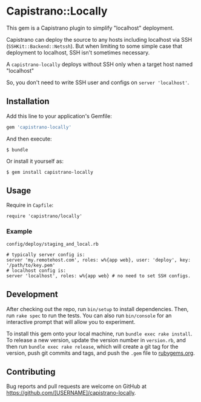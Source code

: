 # Capistrano::Locally

This gem is a Capistrano plugin to simplify "localhost" deployment.

Capistrano can deploy the source to any hosts including localhost via SSH (`SSHKit::Backend::Netssh`).
But when limiting to some simple case that deployment to localhost, SSH isn't sometimes necessary.

A `capistrano-locally` deploys without SSH only when a target host named "localhost"

So, you don't need to write SSH user and configs on `server 'localhost'`.

## Installation

Add this line to your application's Gemfile:

```ruby
gem 'capistrano-locally'
```

And then execute:

    $ bundle

Or install it yourself as:

    $ gem install capistrano-locally

## Usage

Require in `Capfile`:

    require 'capistrano/locally'


### Example

`config/deploy/staging_and_local.rb`

    # typically server config is:
    server 'my.remotehost.com', roles: w%{app web}, user: 'deploy', key: '/path/to/key.pem'
    # localhost config is:
    server 'localhost', roles: w%{app web} # no need to set SSH configs.


## Development

After checking out the repo, run `bin/setup` to install dependencies. Then, run `rake spec` to run the tests. You can also run `bin/console` for an interactive prompt that will allow you to experiment.

To install this gem onto your local machine, run `bundle exec rake install`. To release a new version, update the version number in `version.rb`, and then run `bundle exec rake release`, which will create a git tag for the version, push git commits and tags, and push the `.gem` file to [rubygems.org](https://rubygems.org).

## Contributing

Bug reports and pull requests are welcome on GitHub at https://github.com/[USERNAME]/capistrano-locally.

